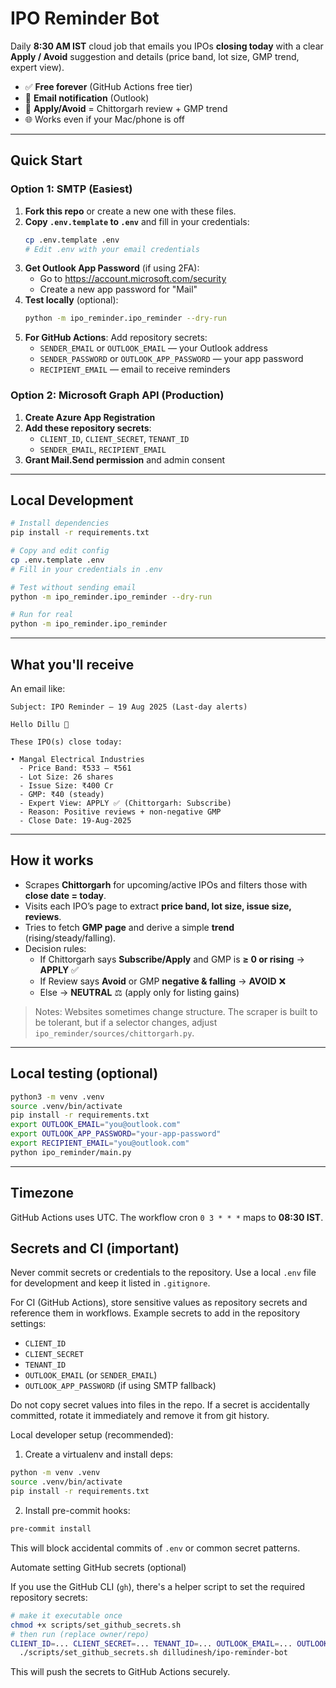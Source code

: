 # IPO Reminder Bot

Daily **8:30 AM IST** cloud job that emails you IPOs **closing today** with a clear **Apply / Avoid** suggestion and details (price band, lot size, GMP trend, expert view).

- ✅ **Free forever** (GitHub Actions free tier)
- 🔔 **Email notification** (Outlook)
- 🧠 **Apply/Avoid** = Chittorgarh review + GMP trend
- 🌐 Works even if your Mac/phone is off

---

## Quick Start

### Option 1: SMTP (Easiest)
1. **Fork this repo** or create a new one with these files.
2. **Copy `.env.template` to `.env`** and fill in your credentials:
   ```bash
   cp .env.template .env
   # Edit .env with your email credentials
   ```
3. **Get Outlook App Password** (if using 2FA): 
   - Go to https://account.microsoft.com/security
   - Create a new app password for "Mail"
4. **Test locally** (optional):
   ```bash
   python -m ipo_reminder.ipo_reminder --dry-run
   ```
5. **For GitHub Actions**: Add repository secrets:
   - `SENDER_EMAIL` or `OUTLOOK_EMAIL` — your Outlook address
   - `SENDER_PASSWORD` or `OUTLOOK_APP_PASSWORD` — your app password
   - `RECIPIENT_EMAIL` — email to receive reminders

### Option 2: Microsoft Graph API (Production)
1. **Create Azure App Registration**
2. **Add these repository secrets**:
   - `CLIENT_ID`, `CLIENT_SECRET`, `TENANT_ID`
   - `SENDER_EMAIL`, `RECIPIENT_EMAIL`
3. **Grant Mail.Send permission** and admin consent

---

## Local Development

```bash
# Install dependencies
pip install -r requirements.txt

# Copy and edit config
cp .env.template .env
# Fill in your credentials in .env

# Test without sending email
python -m ipo_reminder.ipo_reminder --dry-run

# Run for real
python -m ipo_reminder.ipo_reminder
```

---

## What you'll receive

An email like:

```
Subject: IPO Reminder – 19 Aug 2025 (Last-day alerts)

Hello Dillu 👋

These IPO(s) close today:

• Mangal Electrical Industries
  - Price Band: ₹533 – ₹561
  - Lot Size: 26 shares
  - Issue Size: ₹400 Cr
  - GMP: ₹40 (steady)
  - Expert View: APPLY ✅ (Chittorgarh: Subscribe)
  - Reason: Positive reviews + non-negative GMP
  - Close Date: 19-Aug-2025
```

---

## How it works

- Scrapes **Chittorgarh** for upcoming/active IPOs and filters those with **close date = today**.
- Visits each IPO’s page to extract **price band, lot size, issue size, reviews**.
- Tries to fetch **GMP page** and derive a simple **trend** (rising/steady/falling).
- Decision rules:
  - If Chittorgarh says **Subscribe/Apply** and GMP is **≥ 0 or rising** → **APPLY** ✅
  - If Review says **Avoid** or GMP **negative & falling** → **AVOID** ❌
  - Else → **NEUTRAL** ⚖ (apply only for listing gains)

> Notes: Websites sometimes change structure. The scraper is built to be tolerant, but if a selector changes, adjust `ipo_reminder/sources/chittorgarh.py`.

---

## Local testing (optional)

```bash
python3 -m venv .venv
source .venv/bin/activate
pip install -r requirements.txt
export OUTLOOK_EMAIL="you@outlook.com"
export OUTLOOK_APP_PASSWORD="your-app-password"
export RECIPIENT_EMAIL="you@outlook.com"
python ipo_reminder/main.py
```

---

## Timezone

GitHub Actions uses UTC. The workflow cron `0 3 * * *` maps to **08:30 IST**.

## Secrets and CI (important)

Never commit secrets or credentials to the repository. Use a local `.env` file for development and keep it listed in `.gitignore`.

For CI (GitHub Actions), store sensitive values as repository secrets and reference them in workflows. Example secrets to add in the repository settings:

- `CLIENT_ID`
- `CLIENT_SECRET`
- `TENANT_ID`
- `OUTLOOK_EMAIL` (or `SENDER_EMAIL`)
- `OUTLOOK_APP_PASSWORD` (if using SMTP fallback)

Do not copy secret values into files in the repo. If a secret is accidentally committed, rotate it immediately and remove it from git history.

Local developer setup (recommended):

1. Create a virtualenv and install deps:

```bash
python -m venv .venv
source .venv/bin/activate
pip install -r requirements.txt
```

2. Install pre-commit hooks:

```bash
pre-commit install
```

This will block accidental commits of `.env` or common secret patterns.

Automate setting GitHub secrets (optional)

If you use the GitHub CLI (`gh`), there's a helper script to set the required repository secrets:

```bash
# make it executable once
chmod +x scripts/set_github_secrets.sh
# then run (replace owner/repo)
CLIENT_ID=... CLIENT_SECRET=... TENANT_ID=... OUTLOOK_EMAIL=... OUTLOOK_APP_PASSWORD=... RECIPIENT_EMAIL=... \
  ./scripts/set_github_secrets.sh dilludinesh/ipo-reminder-bot
```

This will push the secrets to GitHub Actions securely.
